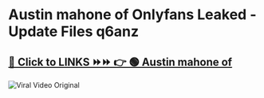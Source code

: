 
 # Austin mahone of Onlyfans Leaked - Update Files q6anz

## <h2><a href="https://clipsfans.com/Austin_mahone_of&ref=git">🔗 Click to LINKS ⏩⏩ 👉 🟢 Austin mahone of </a></h2>

<a href="https://clipsfans.com/Austin_mahone_of&ref=git" rel="nofollow" data-target="animated-image.originalLink"><img src="https://i.ibb.co.com/xMMVF88/686577567.gif" alt="Viral Video Original" style="max-width: 100%; display: inline-block;" data-target="animated-image.originalImage"></a>

